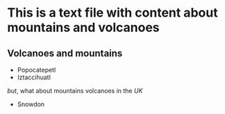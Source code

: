 This is a text file with content about mountains and volcanoes
===============================================

## Volcanoes and mountains

* Popocatepetl
* Iztaccihuatl

_but_, what about mountains volcanoes in the *UK*

* Snowdon
